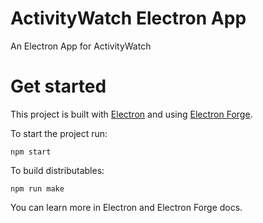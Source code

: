 # ActivityWatch Electron App

An Electron App for ActivityWatch


# Get started

This project is built with [Electron](https://www.electronjs.org/) and using [Electron Forge](https://www.electronforge.io/).

To start the project run:

    npm start

To build distributables:

    npm run make

You can learn more in Electron and Electron Forge docs.